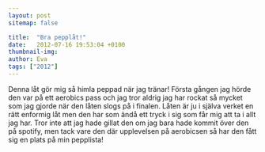 ```yaml
---
layout: post
sitemap: false

title:  "Bra pepplåt!"
date:   2012-07-16 19:53:04 +0100
thumbnail-img: 
author: Eva
tags: ["2012"]
---
```


Denna låt gör mig så himla peppad när jag tränar! Första gången jag hörde den var på ett aerobics pass och jag tror aldrig jag har rockat så mycket som jag gjorde när den låten slogs på i finalen. Låten är ju i själva verket en rätt enformig låt men den har som ändå ett tryck i sig som får mig att ta i allt jag har. Tror inte att jag hade gillat den om jag bara hade kommit över den på spotify, men tack vare den där upplevelsen på aerobicsen så har den fått sig en plats på min pepplista!

